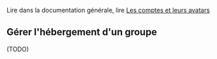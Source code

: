 Lire dans la documentation générale, lire <a href="$$/appli/comptes.html" target="_blank">Les comptes et leurs avatars</a>

## Gérer l'hébergement d'un groupe
(TODO)
